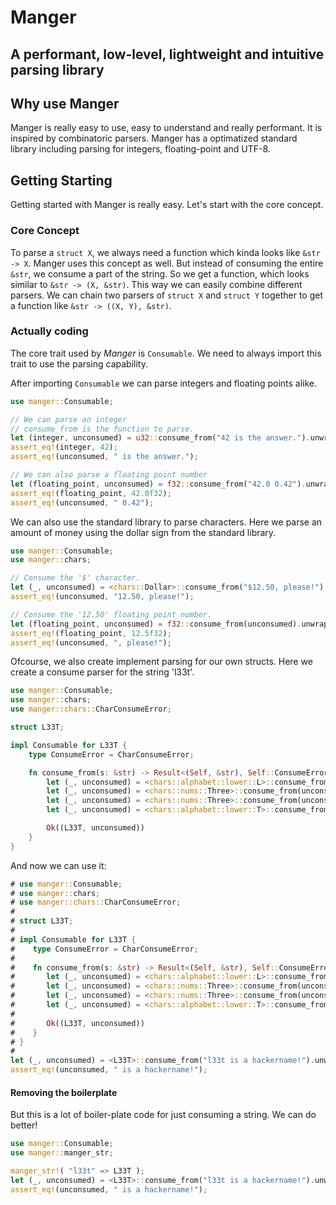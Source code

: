 # Manger

## A performant, low-level, lightweight and intuitive parsing library

## Why use Manger

Manger is really easy to use, easy to understand and really performant.
It is inspired by combinatoric parsers.
Manger has a optimatized standard library including parsing for integers,
floating-point and UTF-8.

## Getting Starting

Getting started with Manger is really easy.
Let's start with the core concept.

### Core Concept

To parse a `struct X`, we always need a function which kinda looks like
`&str -> X`. Manger uses this concept as well.
But instead of consuming the entire `&str`, we consume a part of the string.
So we get a function, which looks similar to `&str -> (X, &str)`.
This way we can easily combine different parsers.
We can chain two parsers of `struct X` and `struct Y` together
to get a function like `&str -> ((X, Y), &str)`.

### Actually coding

The core trait used by _Manger_ is `Consumable`.
We need to always import this trait to use the parsing capability.

After importing `Consumable` we can parse integers and floating points alike.

``` rust
use manger::Consumable;

// We can parse an integer
// consume_from is the function to parse.
let (integer, unconsumed) = u32::consume_from("42 is the answer.").unwrap();
assert_eq!(integer, 42);
assert_eq!(unconsumed, " is the answer.");

// We can also parse a floating point number
let (floating_point, unconsumed) = f32::consume_from("42.0 0.42").unwrap();
assert_eq!(floating_point, 42.0f32);
assert_eq!(unconsumed, " 0.42");
```

We can also use the standard library to parse characters.
Here we parse an amount of money using the dollar sign from the standard library.

``` rust
use manger::Consumable;
use manger::chars;

// Consume the '$' character.
let (_, unconsumed) = <chars::Dollar>::consume_from("$12.50, please!").unwrap();
assert_eq!(unconsumed, "12.50, please!");

// Consume the '12.50' floating point number.
let (floating_point, unconsumed) = f32::consume_from(unconsumed).unwrap();
assert_eq!(floating_point, 12.5f32);
assert_eq!(unconsumed, ", please!");
```

Ofcourse, we also create implement parsing for our own structs.
Here we create a consume parser for the string 'l33t'.

``` rust
use manger::Consumable;
use manger::chars;
use manger::chars::CharConsumeError;

struct L33T;

impl Consumable for L33T {
    type ConsumeError = CharConsumeError;

    fn consume_from(s: &str) -> Result<(Self, &str), Self::ConsumeError> {
        let (_, unconsumed) = <chars::alphabet::lower::L>::consume_from(s)?;
        let (_, unconsumed) = <chars::nums::Three>::consume_from(unconsumed)?;
        let (_, unconsumed) = <chars::nums::Three>::consume_from(unconsumed)?;
        let (_, unconsumed) = <chars::alphabet::lower::T>::consume_from(s)?;

        Ok((L33T, unconsumed))
    }
}
```

And now we can use it:

``` rust
# use manger::Consumable;
# use manger::chars;
# use manger::chars::CharConsumeError;
#
# struct L33T;
#
# impl Consumable for L33T {
#    type ConsumeError = CharConsumeError;
#
#    fn consume_from(s: &str) -> Result<(Self, &str), Self::ConsumeError> {
#       let (_, unconsumed) = <chars::alphabet::lower::L>::consume_from(s)?;
#       let (_, unconsumed) = <chars::nums::Three>::consume_from(unconsumed)?;
#       let (_, unconsumed) = <chars::nums::Three>::consume_from(unconsumed)?;
#       let (_, unconsumed) = <chars::alphabet::lower::T>::consume_from(unconsumed)?;
#
#       Ok((L33T, unconsumed))
#    }
# }
#
let (_, unconsumed) = <L33T>::consume_from("l33t is a hackername!").unwrap();
assert_eq!(unconsumed, " is a hackername!");
```

#### Removing the boilerplate

But this is a lot of boiler-plate code for just consuming a string.
We can do better!

``` rust
use manger::Consumable;
use manger::manger_str;

manger_str!( "l33t" => L33T );
let (_, unconsumed) = <L33T>::consume_from("l33t is a hackername!").unwrap();
assert_eq!(unconsumed, " is a hackername!");
```
